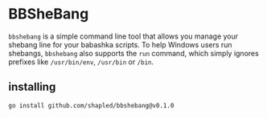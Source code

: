 # BBSheBang

`bbshebang` is a simple command line tool that allows you manage your shebang line for your babashka scripts.
To help Windows users run shebangs, `bbshebang` also supports the `run` command, which simply ignores prefixes like `/usr/bin/env`, `/usr/bin` or `/bin`.

## installing

```bash
go install github.com/shapled/bbshebang@v0.1.0
```
